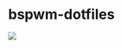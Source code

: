 # bspwm-dotfiles

![](https://raw.githubusercontent.com/theCode-Breaker/bspwm-dotfiles/main/assets/3.png)
